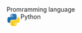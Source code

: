 <div>
  <span>Promramming language </span>
  <div style='display: flex'>
    <img src='./python-svgrepo-com.svg' style='width: 32px; height: 32px' />
    <span>Python</span>
  </div>
</div>
